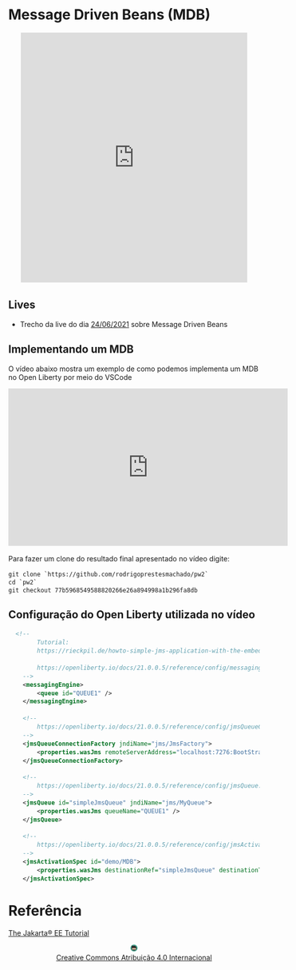# Message Driven Beans (MDB)

<center>
<iframe src="https://pw2.rpmhub.dev/topicos/mdb/slides/index.html#/" title="Message Driven Beans" width="90%" height="500" style="border:none;"></iframe>
</center>

## Lives 

* Trecho da live do dia [24/06/2021](https://youtu.be/w61SmUqoG-k) sobre Message Driven Beans

## Implementando um MDB

O vídeo abaixo mostra um exemplo de como podemos implementa um MDB no Open Liberty por meio do VSCode

<center>
<iframe width="560" height="315" src="https://www.youtube.com/embed/xSNsj-DfGQk" title="YouTube video player" frameborder="0" allow="accelerometer; autoplay; clipboard-write; encrypted-media; gyroscope; picture-in-picture" allowfullscreen></iframe>
</center>

Para fazer um clone do resultado final apresentado no vídeo digite:

    git clone `https://github.com/rodrigoprestesmachado/pw2`
    cd `pw2`
    git checkout 77b5968549588820266e26a894998a1b296fa8db

## Configuração do Open Liberty utilizada no vídeo 

```xml
  <!--
        Tutorial:
        https://rieckpil.de/howto-simple-jms-application-with-the-embedded-messaging-engine-in-open-liberty/

        https://openliberty.io/docs/21.0.0.5/reference/config/messagingEngine.html
    -->
    <messagingEngine>
        <queue id="QUEUE1" />
    </messagingEngine>

    <!--
        https://openliberty.io/docs/21.0.0.5/reference/config/jmsQueueConnectionFactory.html
    -->
    <jmsQueueConnectionFactory jndiName="jms/JmsFactory">
        <properties.wasJms remoteServerAddress="localhost:7276:BootStrapBasicMessaging" />
    </jmsQueueConnectionFactory>

    <!--
        https://openliberty.io/docs/21.0.0.5/reference/config/jmsQueue.html
    -->
    <jmsQueue id="simpleJmsQueue" jndiName="jms/MyQueue">
        <properties.wasJms queueName="QUEUE1" />
    </jmsQueue>

    <!--
        https://openliberty.io/docs/21.0.0.5/reference/config/jmsActivationSpec.html
    -->
    <jmsActivationSpec id="demo/MDB">
        <properties.wasJms destinationRef="simpleJmsQueue" destinationType="javax.jms.Queue" remoteServerAddress="localhost:7276:BootstrapBasicMessaging"/>
    </jmsActivationSpec>
```

# Referência

[The Jakarta® EE Tutorial](https://eclipse-ee4j.github.io/jakartaee-tutorial/#the-lifecycles-of-enterprise-beans)

<center>
<a href="https://rpmhub.dev" target="blanck"><img src="../../imgs/logo.png" alt="Rodrigo Prestes Machado" width="3%" height="3%" border=0 style="border:0; text-decoration:none; outline:none"></a><br/>
<a rel="license" href="http://creativecommons.org/licenses/by/4.0/">Creative Commons Atribuição 4.0 Internacional</a>
</center>